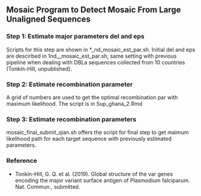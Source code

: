 Mosaic Program to Detect Mosaic From Large Unaligned Sequences
-----------------------

### Step 1: Estimate major parameters del and eps
Scripts for this step are shown in *_nd_mosaic_est_par.sh. 
Initial del and eps are descirbed in 1nd__mosaic_est_par.sh, same setting with previous pipeline when dealing with DBLa sequences collected from 10 countries (Tonkin-Hill, unpublished).


### Step 2: Estimate recombination parameter
A grid of numbers are used to get the optimal recombination par with maximum likelihood. The script is in Sup_ghana_2.Rmd


### Step 3: Estimate recombination parameters
mosaic_final_submit_qian.sh offers the script for final step to get maimum likelihood path for each target sequence with previously estimated parameters. 

### Reference
- Tonkin-Hill, G. Q. et al. (2019). Global structure of the var genes encoding the major variant surface antigen of Plasmodium falciparum. Nat. Commun., submitted.
